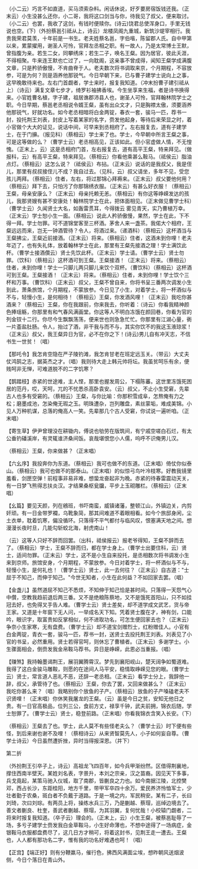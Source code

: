 <!-- { "loadSidebar": true } -->
（小二云）巧言不如直道，买马须索杂料。闲话休说，好歹要房宿饭钱还我。（正末云）小生没甚么还你，小二哥，我将这口剑当与你，待我见了叔父，便来取讨。（小二云）也罢，我收了这剑，有钱时便赎你。(诗云)饶君总使浑身口，手里无钱说也空。(下)（外扮蔡邕引祗从上，诗云）龙楼凤阁九重城，新筑沙堤宰相行。我贵我荣君莫羡，十年前是一书生。老夫姓蔡名邕，字伯喈，陈留郡人氏。自中甲第以来，累蒙擢用，谢圣人可怜，官拜左丞相之职。有一故人，乃是太常博士王默，曾指腹为亲。若生二女，同攀绣床；若生二子，唤名王粲。因为居官，彼此夭涯，不得相聚。牛来连王默也亡过了，一向耽阁，这亲事不曾成得，闻知王粲学成满腹文章，只是矜骄傲慢，不肯曲脊于人。老夫数次将书调取来京，个月期程，不容放参，可是为何？则是涵养他那锐气。今日早朝下来，已与曹子建学士说向上之事，这早晚敢待来也。左右门首觑者，学士来时，报复我知道。（冲末扮曹子建引祗从上）（诗云）满复文章七步才，绮罗衫袖拂香埃。今生坐享来生福，者是诗书换得来。小官姓曹名植，字子建，祖居谯郡沛县人也，谢圣人可怜，官拜翰林院学士之职。今日早期，蔡邕老丞相说令婿王粲，虽有出众文才，只是胸襟太傲，须要涵养他那锐气，好就功名。如今老丞相暗将白金两锭，春衣一套，骏马一匹，荐书一封，投托荆王刘表，封皮上写着某家的名字，赍发他起身，等待后来荣显之时，着小官做个大大的证见，说话中间，可早来到丞相府了。左右报复去，道有子建学士，在于门擤。（报见科）（蔡相云）学士来了也。学士，今早朝中所言王粲之事，可是这等做的么？（曹学士云）老丞相高见，正该如此。但小官虚做人情，不无惶愧。（正末上，云）这是丞相府门首，左右报复去，道有高平王粲，特来拜见。（做报科，云）有高平王粲，特来拜见。（蔡相云）你看他乘甚么鞍马。（祗侯云）脂油点灯。（蔡相云）这怎么说？（祗侯云）布拈。（正末云）说话的是我叔父，我是侄儿，那里有叔叔接侄儿不成？我自过去。（见科，云）叔父请坐，多年不见，受您孩儿两拜。（蔡相云）住者，左右，将过那锦心拜褥来。（正末云）叔父要他何用？（蔡相云）拜下去，只怕污了你那锦绣衣服。（正末云）有甚么好衣服！（蔡相云）王粲，母亲安康么？（正末云）母亲托赖无恙。（蔡相云）有你这等峥嵘发达的孩儿，我那贤嫂有甚不安康处！翰林院学士在此，把体面相见。（正末做见曹学士科）（曹学士云）久闻贤士大名，如轰雷贯耳，今得拨云
雾见青天，实乃曹植万幸。（正末云）学士恕小生一面。（蔡相云）说此人矜骄傲慢，果然，学士在此，下不得一拜。学士勿罪。可不道锦堂客至三杯酒。茅舍人来一盏茶。我偌大个相府，王粲远远而来，岂无一钟酒管待？令人，将酒过来。（递酒科）（蔡相云）这杯酒当与王粲拂尘，王粲近前接酒。（正末云）将来。（蔡相云）住者，这酒未到你哩！老夫年迈了，也有失礼体，放着翰林学士在此，那里有王粲先接酒之理！学士满饮此杯。（曹学士接酒儹云）贤士先饮此杯。（正末云）学士请。（曹学士云）贤士勿罪。（饮科）（蔡相云）这杯酒可到王粲。王粲接酒！（正末云）将来。（蔡相云）住者，未到你哩！学士一只脚儿两只脚儿来饮个双杯。（曹饮科）（蔡相云）这杯酒可到王粲。王粲接酒！（正末云）将来。（蔡相云）住者，未到你哩！学士饮个三杯和万事。（曹饮科）（正末云）叔父，王粲不曾自来，你将书呈三番两次调发小生到此，萧条旅馆，个月期程，不蒙放参。今日见了小生，对着学士，将一杯酒似与不与，轻慢小生，是何相待！（蔡相云）王粲，你发酒风哩！（正末云）我吃你甚酒来？（蔡相云）王粲，你在我跟前，你来我去，你听着：（诗云）你看我精神颜色捧瑶觞，你那里有和气春风满画堂。你这等人不明白冻饿在颜回巷，你看为官的列金钗十二行。你尽今生飘飘荡荡，便来世也则急急忙忙。你那里有江湖心量，衠一片齑盐肚肠。令人，抬过了酒，非干我与而不与，其实你饮不的我这玉液琼浆！（正末云）叔父，我王粲异日为官，必不在你之下！(诗云)男儿自有冲天志，不信书生一世贫！（唱）

【那吒令】我怎肯空隐在严子陵钓滩，我怎肯甘老在班定远玉关。（带云）大丈夫仗鸿鹄之志，据英杰之才。（唱）我则待大走上韩元帅将坛。我虽贫呵乐有余，便贱呵非无惮，可难道脱不的二字饥寒？

【鹊踏枝】赤紧的世途难，主人悭，那里也握发周公，下榻陈蕃。这世里冻饿死困居的范丹，哎，天呵，兀的不忧悉杀高卧袁安。（云）叔父，不止小生受窘，先辈古人也多有受窘的。（蔡相云）王粲，与你比喻：你那积雪成阜，怎熬俺有力之松；磨墨成池，怎染俺无瑕之玉。明珠遭杂，岂列雕盘，素丝蒙垢，难成美锦。小见人万种机谋，总落的俺高人一笑。先辈那几个古人受窘，你试说一遍听咱。（正末唱）

【寄生草】伊尹曾理没在耕锄内，傅说也劬劳在版筑间，有宁戚空嗟白石烂，有太公垂钓磻溪岸，有灵辄谁济桑间饭。哀哉堪恨您小人儒，呜呼不识俺男儿汉。

（蔡相云）王粲，你来做甚？（正末唱）

【六幺序】我投奔你为东道。（蔡相云）我可也做不的东道。（正末唱）倚仗你似泰山。（蔡相云）我可也做不的那泰山。（正末唱）的似惊弓鸟叶冷枝寒。好教我镜里羞看，剑匣空弹！前程事非易非难，想蛰龙奋起非为晚。赤紧的待春雷震动天关，有一日梦飞熊得志扶炎汉。才结果桑枢瓮牖，平步上玉砌雕栏。（蔡相云）（正末唱）

【幺篇】要见天颜，列在鵷班，书吓南蛮，威镇诸藩，整顿江山，外镇边关，内剪奸顽。有一日金带罗襴，乌靴象简，那其间难道不着眼相看。如今个旅邸身闲，尘土衣单，耽着饥寒，偏没循环。只落得不平气都付与临风叹，恨塞满天地之间。想漫漫长夜时旦，几能勾斩蛟北海，射虎南山！

（云）这等人只好不辞而回罢。（出科，祗侯报云）报老爷得知，王粲不辞而去了。（蔡相云）学士，王粲不辞而归，都在学士身上。（曹学士出要住科，云）贤士，适间勿罪。（正末云）学士，这不是小生自来投托，是丞相数次将书调发小生来到京师。旅馆安身，个月期程，不蒙放参。今日对着学士，将一杯酒似与不与，轻慢小生，是何礼也！（曹学士云）贤士，此一去何往？（正末云）自古道："士屈于不知己，而伸于知己。"今世无知者，小生在此何益？不如回家去罢。（唱）

【金盏儿】虽然道屈不知己不悉烦，不知伸于知己恰是甚时间。只落得一天怨气心中儹，空教我趋前退后两三番。又不是绝粮陈蔡地，又不是饿死首阳山，只不如挂冠去好，也免得叉手告人难。（曹学士云）贤士差矣，却不道学成文武艺，货与帝王家。又道是十年窗下无人问，一举成名天下知。凭着贤士腹在才，神有剑，口能吟，眼识字，取富贵如反掌相似，何不进取功名，可怎生便回家去也？（正末云）争奈小生家寒，无有盘费。（曹学士云）却不道宝剑赠烈士，红粉赠佳人。小官有白金两锭，青衣一套，骏马一匹，荐书一封，送贤士去投托荆王刘表。刘表见了小官的书呈，必然重用。贤士若得官呵，则休忘了曹植者。（正末云）多谢学士。小生骤面相会，倒赍发我金帛鞍马荐书。异日是峥嵘，此恩必当重报。（唱）

【赚煞】我持翰墨谒荆王，展羽翼腾霄汉。梦先到襄阳岘山，楚天阔争如蜀道难。我得了这白金骏马雕鞍，则愿的在途间人马平安，稳情取峥嵘见您的眼。（曹学士云）贤士，常言道人恶礼不恶，还辞一老丞相。（正末云）看学士分上，我辞他一辞，叔父，承管待了也。（蔡相云）王粲，你去了罢，又回来做甚么？（正末云）我吃你甚么来？（唱）我略别你个放鱼的子产。（蔡相云）放鱼的子产嗓磕老夫不识贤哩！（正末唱）你休笑我屠龙的王粲。（云）虽是今日之贫，安知无他日之贵。有一日官高极品，位列三公，食前方丈，禄享千钟，武夫前拥，锦衣后随，学士恕罪了。（曹学士云）贤士，稳登前路。（正末唱）你看我锦衣含笑入长安。（下）

（蔡相云）王粲去了也。学士，此人莫不有些怪老夫么？（曹学士云）时下便有些怪，到后来谢也谢不及哩！（蔡相诗云）从来贤智莫先人，小子如何妄自尊。（曹学士诗云）今日虽然遭折挫，异时当得报深恩。（并下）

第二折

（外扮荆王引卒子上，诗云）高祖龙飞四百年，如今兵甲渐纷然。区借得荆襄地，撑住西南半壁天。某姓刘名表，字景升，本刘之宗亲，汉之苗裔。因见天下多事，兵戈竟起，某策马驰入仪城，取了南郡，皆蒯良之力也。如今南据江陵，北控樊邓，西占长沙，东距桂阳，地方千里，带甲军卒四十余万。爱民养济怜恤军士，少壮者勤于农桑，斑白者不负戴于道路。于是一境之内，军民稍安。某有二子，长曰刘琦，次曰刘琮。有两员上将，操练水兵三万，乃是蒯越、蔡瑁，巡绰边境去了。善文者蒯良、杜奎，善武者蒯越、蔡瑁，为其羽翼，复何忧哉！小校辕门觑者，二将来时报复我知道。（卒子云）理会的。（正末上，云）小生王粲，被蔡邕耻辱了一场，多亏子建学士赍发我白金草鞍马，小生好命薄也，不想中途得了一场病症，金银鞍马衣服都盘费尽了，这几日方才稍可，将着这封书，见荆王走一遭去。王粲也，人人都有那功名二字，惟有我的功名好难遇也呵！（唱）

【正宫】【端正好】则有分鞭羸马，催行色，拂西风满面尘埃，想昨朝风送烟波侧，今日个落日在青山外。

